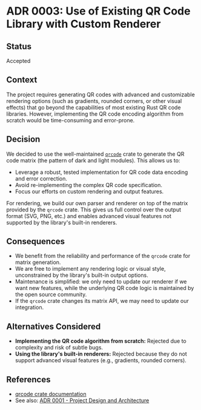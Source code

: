 # ADR 0003: Use of Existing QR Code Library with Custom Renderer

## Status
Accepted

## Context

The project requires generating QR codes with advanced and customizable rendering options (such as gradients, rounded corners, or other visual effects) that go beyond the capabilities of most existing Rust QR code libraries. However, implementing the QR code encoding algorithm from scratch would be time-consuming and error-prone.

## Decision

We decided to use the well-maintained [`qrcode`](https://crates.io/crates/qrcode) crate to generate the QR code matrix (the pattern of dark and light modules). This allows us to:

- Leverage a robust, tested implementation for QR code data encoding and error correction.
- Avoid re-implementing the complex QR code specification.
- Focus our efforts on custom rendering and output features.

For rendering, we build our own parser and renderer on top of the matrix provided by the `qrcode` crate. This gives us full control over the output format (SVG, PNG, etc.) and enables advanced visual features not supported by the library's built-in renderers.

## Consequences

- We benefit from the reliability and performance of the `qrcode` crate for matrix generation.
- We are free to implement any rendering logic or visual style, unconstrained by the library's built-in output options.
- Maintenance is simplified: we only need to update our renderer if we want new features, while the underlying QR code logic is maintained by the open source community.
- If the `qrcode` crate changes its matrix API, we may need to update our integration.

## Alternatives Considered

- **Implementing the QR code algorithm from scratch:** Rejected due to complexity and risk of subtle bugs.
- **Using the library's built-in renderers:** Rejected because they do not support advanced visual features (e.g., gradients, rounded corners).

## References
- [qrcode crate documentation](https://docs.rs/qrcode/)
- See also: [ADR 0001 - Project Design and Architecture](./0001-project-design.md) 